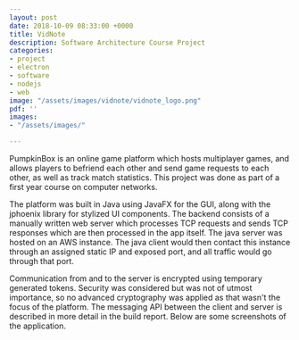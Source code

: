 ```yaml
---
layout: post
date: 2018-10-09 08:33:00 +0000
title: VidNote
description: Software Architecture Course Project
categories: 
- project
- electron
- software
- nodejs
- web
image: "/assets/images/vidnote/vidnote_logo.png"
pdf: ''
images:
- "/assets/images/"

---
```

PumpkinBox is an online game platform which hosts multiplayer games, and allows players to befriend each other and send game requests to each other, as well as track match statistics. This project was done as part of a first year course on computer networks.

The platform was built in Java using JavaFX for the GUI, along with the jphoenix library for stylized UI components. The backend consists of a manually written web server which processes TCP requests and sends TCP responses which are then processed in the app itself. The java server was hosted on an AWS instance. The java client would then contact this instance through an assigned static IP and exposed port, and all traffic would go through that port. 

Communication from and to the server is encrypted using temporary generated tokens. Security was considered but was not of utmost importance, so no advanced cryptography was applied as that wasn't the focus of the platform. The messaging API between the client and server is described in more detail in the build report. Below are some screenshots of the application. 

<!-- {% include image.html file="pumpkinbox/login_screen.png" description="Login Window" %}

{% include image.html file="pumpkinbox/home_screen.png" description="Home Screen" %}

{% include image.html file="pumpkinbox/chat_screen.png" description="Chat Window" %}

{% include image.html file="pumpkinbox/game_screen_2.png" description="Game Screen" %}

{% include image.html file="pumpkinbox/request_screen.png" description="Request Screen" %} -->